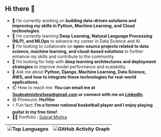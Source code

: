 ## Hi there 👋

<!--
**Subrat1920/Subrat1920** is a ✨ _special_ ✨ repository because its `README.md` (this file) appears on your GitHub profile.

Here are some ideas to get you started:
-->

- 🔭 I’m currently working on **building data-driven solutions and improving my skills in Python, Machine Learning, and Cloud technologies**.  
- 🌱 I’m currently learning **Deep Learning, Natural Language Processing (NLP), and MLOps** to advance my career in Data Science and AI.  
- 👯 I’m looking to collaborate on **open-source projects related to data science, machine learning, and cloud-based solutions** to further enhance my skills and contribute to the community.  
- 🤔 I’m looking for help with **deep learning architectures and deployment strategies** to improve model performance and scalability.  
- 💬 Ask me about **Python, Django, Machine Learning, Data Science, AWS, and how to integrate these technologies for real-world applications**.  
- 📫 How to reach me: **You can email me at 3subratmishra1sep@gmail.com or connect with me on [LinkedIn](https://www.linkedin.com/in/subrat-mishra-579a41240/)**.  
- 😄 Pronouns: **He/Him**  
- ⚡ Fun fact: **I’m a former national basketball player and I enjoy playing guitar in my free time!**  
- 🧑‍🦰 Portfolio : [Subrat Mishra](https://mishra-subrat.netlify.app)


<!-- GitHub Top Languages -->
<!-- ![Top Languages](https://github-readme-stats.vercel.app/api/top-langs/?username=Subrat1920&layout=compact&theme=dark) -->

| ![Top Languages](https://github-readme-stats.vercel.app/api/top-langs/?username=Subrat1920&layout=compact&theme=dark) | ![GitHub Activity Graph](https://github-readme-activity-graph.vercel.app/graph?username=Subrat1920&theme=github-dark) |
| --- | --- |


<!-- GitHub Stats Card -->
<!--this-->
 <!-- ![GitHub Stats](https://github-readme-stats.vercel.app/api?username=Subrat1920&show_icons=true&theme=dark)  -->

<!-- GitHub Streak Card -->
<!-- This -->
<!-- ![GitHub Streak](https://streak-stats.demolab.com/?user=Subrat1920&theme=dark)  -->

<!-- GitHub Activity Graph -->
<!-- This -->
<!-- ![GitHub Activity Graph](https://github-readme-activity-graph.vercel.app/graph?username=Subrat1920&theme=github-dark)  -->

<!-- ## 🚧 Project Status -->
<!-- This -->
<!-- ![Build Status](https://img.shields.io/github/workflow/status/username/repository-name/CI?label=CI&logo=github&style=for-the-badge)  -->


<!-- GitHub Trophies -->
<!-- This -->
<!-- ![Trophy](https://github-profile-trophy.vercel.app/?username=Subrat1920&theme=dark)](https://github.com/ryo-ma/github-profile-trophy) -->
